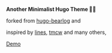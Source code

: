 **Another Minimalist Hugo Theme 🧸💪**

forked from [hugo-bearlog](https://github.com/janraasch/hugo-bearblog/) and

inspired by [lines](https://github.com/ronv/lines), [tmcw](https://macwright.com/) and many others,

[Demo](https://easz.github.io/hugo-baerenstark/)
